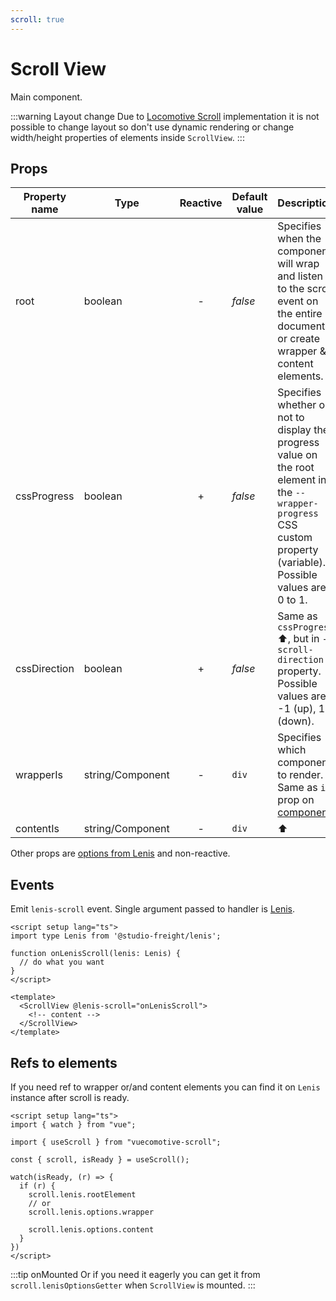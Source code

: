 ```yaml
---
scroll: true
---
```


# Scroll View

Main component. 

:::warning Layout change
Due to [Locomotive Scroll](https://scroll.locomotive.ca/docs) implementation it is not possible to change layout
so don't use dynamic rendering or change width/height properties of elements inside `ScrollView`.
:::

## Props

| Property name | Type             | Reactive | Default value | Description                                                                                                                                                        |
|---------------|------------------|:--------:|---------------|--------------------------------------------------------------------------------------------------------------------------------------------------------------------|
| root          | boolean          |    -     | *false*       | Specifies when the component will wrap and listen to the scroll event on the entire document or create wrapper & content elements.                                 |
| cssProgress   | boolean          |    +     | *false*       | Specifies whether or not to display the progress value on the root element in the `--wrapper-progress` CSS custom property (variable). Possible values are 0 to 1. |
| cssDirection  | boolean          |    +     | *false*       | Same as `cssProgress` ⬆️, but in `--scroll-direction` property. Possible values are -1 (up), 1 (down).                                                             |
| wrapperIs     | string/Component |    -     | `div`         | Specifies which component to render. Same as `is` prop on [component](https://vuejs.org/api/built-in-special-elements.html#component).                             |
| contentIs     | string/Component |    -     | `div`         | ⬆️                                                                                                                                                                 |

Other props are [options from Lenis](https://scroll.locomotive.ca/docs/#/options?id=lenisoptions) and non-reactive.

## Events

Emit `lenis-scroll` event. Single argument passed to handler
is [Lenis](https://github.com/studio-freight/lenis/blob/main/dist/types/index.d.ts).

```vue {2,4-6,10}
<script setup lang="ts">
import type Lenis from '@studio-freight/lenis';

function onLenisScroll(lenis: Lenis) {
  // do what you want  
}
</script>

<template>
  <ScrollView @lenis-scroll="onLenisScroll">
    <!-- content -->
  </ScrollView>
</template>
```

## Refs to elements

If you need ref to wrapper or/and content elements you can find it on `Lenis` instance after scroll is ready.

```vue {10-14}
<script setup lang="ts">
import { watch } from "vue";

import { useScroll } from "vuecomotive-scroll";

const { scroll, isReady } = useScroll();

watch(isReady, (r) => {
  if (r) {
    scroll.lenis.rootElement
    // or
    scroll.lenis.options.wrapper

    scroll.lenis.options.content
  }
})
</script>
```

:::tip onMounted
Or if you need it eagerly you can get it from `scroll.lenisOptionsGetter` when `ScrollView` is mounted.
:::
